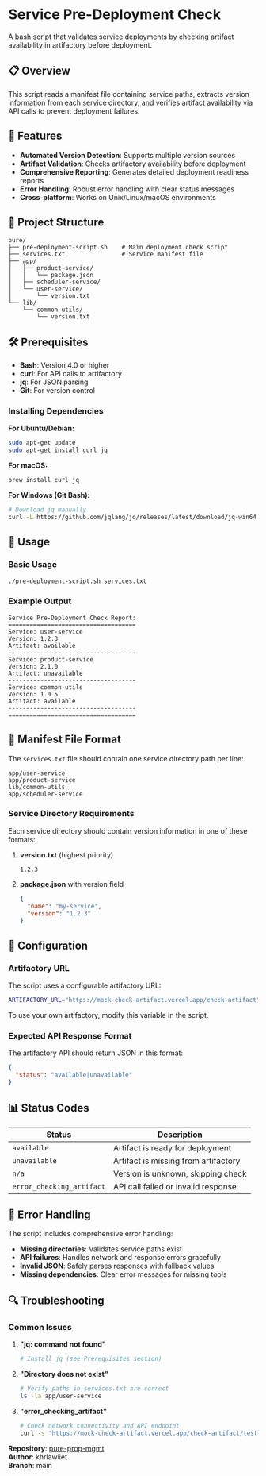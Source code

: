 # Service Pre-Deployment Check

A bash script that validates service deployments by checking artifact availability in artifactory before deployment.

## 📋 Overview

This script reads a manifest file containing service paths, extracts version information from each service directory, and verifies artifact availability via API calls to prevent deployment failures.

## 🚀 Features

- **Automated Version Detection**: Supports multiple version sources
- **Artifact Validation**: Checks artifactory availability before deployment
- **Comprehensive Reporting**: Generates detailed deployment readiness reports
- **Error Handling**: Robust error handling with clear status messages
- **Cross-platform**: Works on Unix/Linux/macOS environments

## 📁 Project Structure

```
pure/
├── pre-deployment-script.sh    # Main deployment check script
├── services.txt                # Service manifest file
├── app/
│   ├── product-service/
│   │   └── package.json
│   ├── scheduler-service/
│   └── user-service/
│       └── version.txt
└── lib/
    └── common-utils/
        └── version.txt
```

## 🛠️ Prerequisites

- **Bash**: Version 4.0 or higher
- **curl**: For API calls to artifactory
- **jq**: For JSON parsing
- **Git**: For version control

### Installing Dependencies

**For Ubuntu/Debian:**
```bash
sudo apt-get update
sudo apt-get install curl jq
```

**For macOS:**
```bash
brew install curl jq
```

**For Windows (Git Bash):**
```bash
# Download jq manually
curl -L https://github.com/jqlang/jq/releases/latest/download/jq-win64.exe -o /usr/local/bin/jq.exe
```

## 📖 Usage

### Basic Usage

```bash
./pre-deployment-script.sh services.txt
```

### Example Output

```
Service Pre-Deployment Check Report:
====================================
Service: user-service
Version: 1.2.3
Artifact: available
------------------------------------
Service: product-service
Version: 2.1.0
Artifact: unavailable
------------------------------------
Service: common-utils
Version: 1.0.5
Artifact: available
------------------------------------
====================================
```

## 📝 Manifest File Format

The `services.txt` file should contain one service directory path per line:

```
app/user-service
app/product-service
lib/common-utils
app/scheduler-service
```

### Service Directory Requirements

Each service directory should contain version information in one of these formats:

1. **version.txt** (highest priority)
   ```
   1.2.3
   ```

2. **package.json** with version field
   ```json
   {
     "name": "my-service",
     "version": "1.2.3"
   }
   ```

## 🔧 Configuration

### Artifactory URL

The script uses a configurable artifactory URL:

```bash
ARTIFACTORY_URL="https://mock-check-artifact.vercel.app/check-artifact"
```

To use your own artifactory, modify this variable in the script.

### Expected API Response Format

The artifactory API should return JSON in this format:

```json
{
  "status": "available|unavailable"
}
```

## 📊 Status Codes

| Status | Description |
|--------|-------------|
| `available` | Artifact is ready for deployment |
| `unavailable` | Artifact is missing from artifactory |
| `n/a` | Version is unknown, skipping check |
| `error_checking_artifact` | API call failed or invalid response |

## 🚨 Error Handling

The script includes comprehensive error handling:

- **Missing directories**: Validates service paths exist
- **API failures**: Handles network and response errors gracefully
- **Invalid JSON**: Safely parses responses with fallback values
- **Missing dependencies**: Clear error messages for missing tools

## 🔍 Troubleshooting

### Common Issues

1. **"jq: command not found"**
   ```bash
   # Install jq (see Prerequisites section)
   ```

2. **"Directory does not exist"**
   ```bash
   # Verify paths in services.txt are correct
   ls -la app/user-service
   ```

3. **"error_checking_artifact"**
   ```bash
   # Check network connectivity and API endpoint
   curl -s "https://mock-check-artifact.vercel.app/check-artifact/test/1.0.0"
   ```


**Repository**: [pure-prop-mgmt](https://github.com/khrlawliet/pure-prop-mgmt)  
**Author**: khrlawliet  
**Branch**: main
